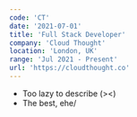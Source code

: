 ```yaml
---
code: 'CT'
date: '2021-07-01'
title: 'Full Stack Developer'
company: 'Cloud Thought'
location: 'London, UK'
range: 'Jul 2021 - Present'
url: 'https://cloudthought.co'
---
```


- Too lazy to describe (><)
- The best, ehe/
